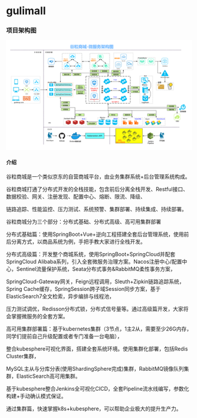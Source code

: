 # gulimall


### 项目架构图
![谷粒商城架构图](doc/谷粒商城-微服务架构图.jpg)
#### 介绍

谷粒商城是一个类似京东的自营商城平台，由业务集群系统+后台管理系统构成。



谷粒商城打通了分布式开发的全栈技能，包含前后分离全栈开发、Restful接口、数据校验、网关、注册发现、配置中心、熔断、限流、降级、

链路追踪、性能监控、压力测试、系统预警、集群部署、持续集成、持续部署。



谷粒商城分为三个部分：分布式基础、分布式高级、高可用集群部署



分布式基础篇：使用SpringBoot+Vue+逆向工程搭建全套后台管理系统，使用前后分离方式，以商品系统为例，手把手教大家进行全栈开发。



分布式高级篇：开发整个商城系统，使用SpringBoot+SpringCloud并配套SpringCloud Alibaba系列，引入全套微服务治理方案。Nacos注册中心/配置中心，Sentinel流量保护系统，Seata分布式事务&RabbitMQ柔性事务方案，

SpringCloud-Gateway网关，Feign远程调用，Sleuth+Zipkin链路追踪系统，Spring Cache缓存，SpringSession跨子域Session同步方案，基于ElasticSearch7全文检索，异步编排与线程池，

压力测试调优，Redisson分布式锁，分布式信号量等。通过高级篇开发，大家将会掌握微服务的全套方案。



高可用集群部署篇：基于kubernetes集群（3节点，1主2从，需要至少26G内存，同学们提前自己升级配置或者专门准备一台电脑），

整合kubesphere可视化界面，搭建全套系统环境。使用集群化部署，包括Redis Cluster集群，

MySQL主从与分库分表(使用ShardingSphere完成)集群，RabbitMQ镜像队列集群，ElasticSearch高可用集群。

基于kubesphere整合Jenkins全可视化CICD，全套Pipeline流水线编写，参数化构建+手动确认模式保证。

通过集群篇，快速掌握k8s+kubesphere，可以帮助企业极大的提升生产力。